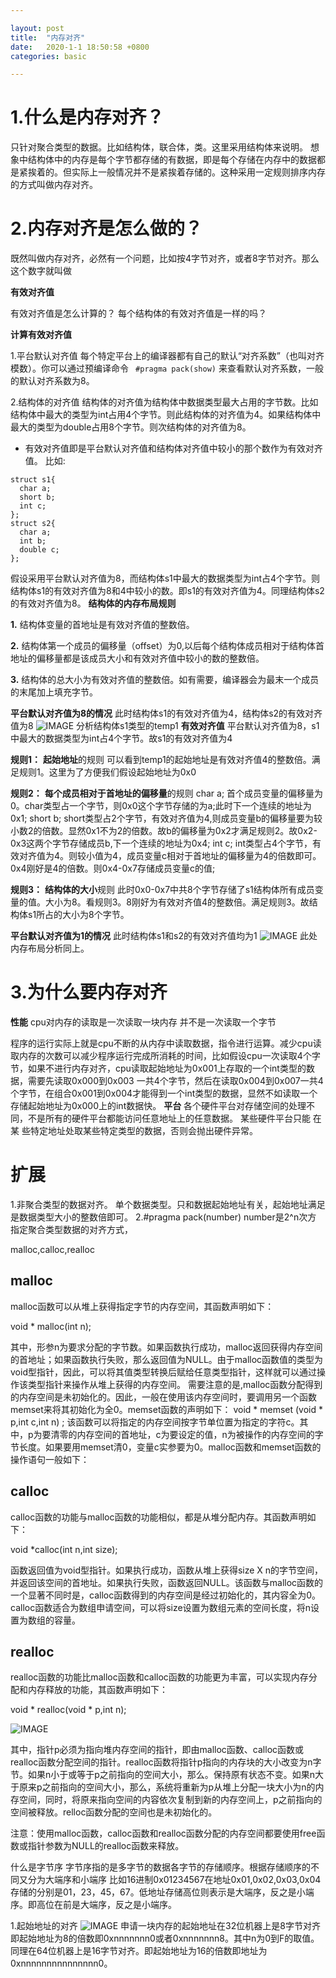 ```yaml
---

layout: post
title:  "内存对齐"
date:   2020-1-1 18:50:58 +0800
categories: basic

---
```


# 1.什么是内存对齐？
只针对聚合类型的数据。比如结构体，联合体，类。这里采用结构体来说明。
想象中结构体中的内存是每个字节都存储的有数据，即是每个存储在内存中的数据都是紧挨着的。但实际上一般情况并不是紧挨着存储的。这种采用一定规则排序内存的方式叫做内存对齐。
# 2.内存对齐是怎么做的？
既然叫做内存对齐，必然有一个问题，比如按4字节对齐，或者8字节对齐。那么这个数字就叫做

**有效对齐值**

有效对齐值是怎么计算的？
每个结构体的有效对齐值是一样的吗？

**计算有效对齐值**

1.平台默认对齐值
 每个特定平台上的编译器都有自己的默认“对齐系数”（也叫对齐模数）。你可以通过预编译命令
` #pragma pack(show)`
来查看默认对齐系数，一般的默认对齐系数为8。

2.结构体的对齐值
结构体的对齐值为结构体中数据类型最大占用的字节数。比如结构体中最大的类型为int占用4个字节。则此结构体的对齐值为4。如果结构体中最大的类型为double占用8个字节。则次结构体的对齐值为8。

* 有效对齐值即是平台默认对齐值和结构体对齐值中较小的那个数作为有效对齐值。
比如:
```
struct s1{
  char a;
  short b;
  int c;
};
struct s2{
  char a;
  int b;
  double c;
};
```
假设采用平台默认对齐值为8，而结构体s1中最大的数据类型为int占4个字节。则结构体s1的有效对齐值为8和4中较小的数。即s1的有效对齐值为4。同理结构体s2的有效对齐值为8。
**结构体的内存布局规则**

  **1.** 结构体变量的首地址是有效对齐值的整数倍。
  
  **2.** 结构体第一个成员的偏移量（offset）为0,以后每个结构体成员相对于结构体首地址的偏移量都是该成员大小和有效对齐值中较小的数的整数倍。
  
  **3.** 结构体的总大小为有效对齐值的整数倍。如有需要，编译器会为最末一个成员的末尾加上填充字节。
  
**平台默认对齐值为8的情况**
此时结构体s1的有效对齐值为4，结构体s2的有效对齐值为8
  ![IMAGE](resources/9EE8D3C634B88391DB900EEE89DAA318.jpg)
  分析结构体s1类型的temp1
  **有效对齐值**
  平台默认对齐值为8，s1中最大的数据类型为int占4个字节。故s1的有效对齐值为4
 
  **规则1：**
   **起始地址**的规则
  可以看到temp1的起始地址是有效对齐值4的整数倍。满足规则1。这里为了方便我们假设起始地址为0x0

  **规则2：**
   **每个成员相对于首地址的偏移量**的规则
  char a; 首个成员变量的偏移量为0。char类型占一个字节，则0x0这个字节存储的为a;此时下一个连续的地址为0x1;
  short b; short类型占2个字节，有效对齐值为4,则成员变量b的偏移量要为较小数2的倍数。显然0x1不为2的倍数。故b的偏移量为0x2才满足规则2。故0x2-0x3这两个字节存储成员b,下一个连续的地址为0x4;
  int c; int类型占4个字节，有效对齐值为4。则较小值为4，成员变量c相对于首地址的偏移量为4的倍数即可。0x4刚好是4的倍数。则0x4-0x7存储成员变量c的值;
 
  **规则3：**
   **结构体的大小**规则
  此时0x0-0x7中共8个字节存储了s1结构体所有成员变量的值。大小为8。看规则3。8刚好为有效对齐值4的整数倍。满足规则3。故结构体s1所占的大小为8个字节。
  
**平台默认对齐值为1的情况**
此时结构体s1和s2的有效对齐值均为1
 ![IMAGE](resources/82DCD1A714CC19DA11DDDD5962D1BF30.jpg)
此处内存布局分析同上。

# 3.为什么要内存对齐
  **性能**
  cpu对内存的读取是一次读取一块内存 并不是一次读取一个字节
  
  程序的运行实际上就是cpu不断的从内存中读取数据，指令进行运算。减少cpu读取内存的次数可以减少程序运行完成所消耗的时间，比如假设cpu一次读取4个字节，如果不进行内存对齐，cpu读取起始地址为0x001上存取的一个int类型的数据，需要先读取0x000到0x003 一共4个字节，然后在读取0x004到0x007一共4个字节，在组合0x001到0x004才能得到一个int类型的数据，显然不如读取一个存储起始地址为0x000上的int数据快。
  **平台**
  各个硬件平台对存储空间的处理不同，不是所有的硬件平台都能访问任意地址上的任意数据。 某些硬件平台只能 在某 些特定地址处取某些特定类型的数据，否则会抛出硬件异常。

# 扩展
1.非聚合类型的数据对齐。
单个数据类型。只和数据起始地址有关，起始地址满足是数据类型大小的整数倍即可。
2.#pragma pack(number) number是2^n次方
指定聚合类型数据的对齐方式，

malloc,calloc,realloc
## malloc

malloc函数可以从堆上获得指定字节的内存空间，其函数声明如下：

void * malloc(int n);

其中，形参n为要求分配的字节数。如果函数执行成功，malloc返回获得内存空间的首地址；如果函数执行失败，那么返回值为NULL。由于malloc函数值的类型为void型指针，因此，可以将其值类型转换后赋给任意类型指针，这样就可以通过操作该类型指针来操作从堆上获得的内存空间。
需要注意的是,malloc函数分配得到的内存空间是未初始化的。因此，一般在使用该内存空间时，要调用另一个函数memset来将其初始化为全0。memset函数的声明如下：
void * memset (void * p,int c,int n) ;
该函数可以将指定的内存空间按字节单位置为指定的字符c。其中，p为要清零的内存空间的首地址，c为要设定的值，n为被操作的内存空间的字节长度。如果要用memset清0，变量c实参要为0。malloc函数和memset函数的操作语句一般如下：

## calloc
calloc函数的功能与malloc函数的功能相似，都是从堆分配内存。其函数声明如下：

void *calloc(int n,int size);

函数返回值为void型指针。如果执行成功，函数从堆上获得size X n的字节空间，并返回该空间的首地址。如果执行失败，函数返回NULL。该函数与malloc函数的一个显著不同时是，calloc函数得到的内存空间是经过初始化的，其内容全为0。calloc函数适合为数组申请空间，可以将size设置为数组元素的空间长度，将n设置为数组的容量。

## realloc
realloc函数的功能比malloc函数和calloc函数的功能更为丰富，可以实现内存分配和内存释放的功能，其函数声明如下：

void * realloc(void * p,int n);

![IMAGE](resources/AAD689F1ED1A391DE246EAC870E97149.jpg)

其中，指针p必须为指向堆内存空间的指针，即由malloc函数、calloc函数或realloc函数分配空间的指针。realloc函数将指针p指向的内存块的大小改变为n字节。如果n小于或等于p之前指向的空间大小，那么。保持原有状态不变。如果n大于原来p之前指向的空间大小，那么，系统将重新为p从堆上分配一块大小为n的内存空间，同时，将原来指向空间的内容依次复制到新的内存空间上，p之前指向的空间被释放。relloc函数分配的空间也是未初始化的。

注意：使用malloc函数，calloc函数和realloc函数分配的内存空间都要使用free函数或指针参数为NULL的realloc函数来释放。



什么是字节序
字节序指的是多字节的数据各字节的存储顺序。根据存储顺序的不同又分为大端序和小端序
比如16进制0x01234567在地址0x01,0x02,0x03,0x04存储的分别是01，23，45，67。低地址存储高位则表示是大端序，反之是小端序。即高位在前是大端序，反之是小端序。


1.起始地址的对齐
![IMAGE](resources/34C0DF14C46E87B441F533E3B3ECB407.jpg)
申请一块内存的起始地址在32位机器上是8字节对齐即起始地址为8的倍数即0xnnnnnnn0或者0xnnnnnnn8。其中n为0到F的取值。同理在64位机器上是16字节对齐。即起始地址为16的倍数即地址为0xnnnnnnnnnnnnnnn0。
